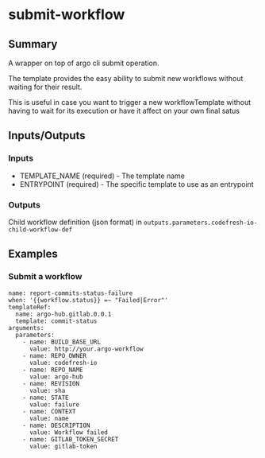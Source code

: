 # submit-workflow

## Summary
A wrapper on top of argo cli submit operation.

The template provides the easy ability to submit new workflows without waiting for their result.

This is useful in case you want to trigger a new workflowTemplate without having to wait for its execution or have it affect on your own final satus

## Inputs/Outputs

### Inputs
* TEMPLATE_NAME (required) - The template name
* ENTRYPOINT (required) - The specific template to use as an entrypoint

### Outputs
Child workflow definition (json format) in `outputs.parameters.codefresh-io-child-workflow-def`

## Examples

### Submit a workflow 
```
name: report-commits-status-failure
when: '{{workflow.status}} =~ "Failed|Error"'
templateRef:
  name: argo-hub.gitlab.0.0.1
  template: commit-status
arguments:
  parameters:
    - name: BUILD_BASE_URL
      value: http://your.argo-workflow
    - name: REPO_OWNER
      value: codefresh-io
    - name: REPO_NAME
      value: argo-hub
    - name: REVISION
      value: sha
    - name: STATE
      value: failure
    - name: CONTEXT
      value: name
    - name: DESCRIPTION
      value: Workflow failed
    - name: GITLAB_TOKEN_SECRET
      value: gitlab-token
```
